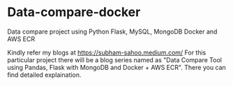 # Data-compare-docker
Data compare project using Python Flask, MySQL, MongoDB Docker and AWS ECR

Kindly refer my blogs at https://subham-sahoo.medium.com/
For this particular project there will be a blog series named as "Data Compare Tool using Pandas, Flask with MongoDB and Docker + AWS ECR". There you can find detailed explaination.